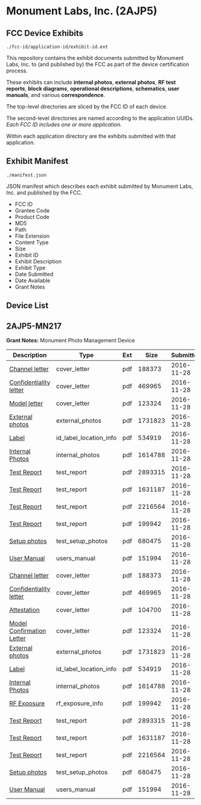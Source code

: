 # Monument Labs, Inc. (2AJP5)
## FCC Device Exhibits

```
./fcc-id/application-id/exhibit-id.ext
```

This repository contains the exhibit documents submitted by Monument Labs, Inc. to (and published by) the FCC as part of the device certification process.

These exhibits can include **internal photos**, **external photos**, **RF test reports**, **block diagrams**, **operational descriptions**, **schematics**, **user manuals**, and various **correspondence**.

The top-level directories are sliced by the FCC ID of each device.

The second-level directories are named according to the application UUIDs. *Each FCC ID includes one or more application.*

Within each application directory are the exhibits submitted with that application. 

## Exhibit Manifest

```
./manifest.json
```

JSON manifest which describes each exhibit submitted by Monument Labs, Inc. and published by the FCC.

- FCC ID
- Grantee Code
- Product Code
- MD5
- Path
- File Extension
- Content Type
- Size
- Exhibit ID
- Exhibit Description
- Exhibit Type
- Date Submitted
- Date Available
- Grant Notes

## Device List
## 2AJP5-MN217
**Grant Notes:** Monument Photo Management Device

| Description | Type | Ext | Size | Submitted | Available |
| ----------- | ---- | --- | ---- | --------- | --------- |
| [Channel letter](2AJP5-MN217/94ecd7e50557f4e36f2b1a6e7cd550ee/3210169.pdf) | cover_letter | pdf | 188373 | 2016-11-28 | 2016-12-01 |
| [Confidentiality letter](2AJP5-MN217/94ecd7e50557f4e36f2b1a6e7cd550ee/3210170.pdf) | cover_letter | pdf | 469965 | 2016-11-28 | 2016-12-01 |
| [Model letter](2AJP5-MN217/94ecd7e50557f4e36f2b1a6e7cd550ee/3210174.pdf) | cover_letter | pdf | 123324 | 2016-11-28 | 2016-12-01 |
| [External photos](2AJP5-MN217/94ecd7e50557f4e36f2b1a6e7cd550ee/3210171.pdf) | external_photos | pdf | 1731823 | 2016-11-28 | 2016-12-01 |
| [Label](2AJP5-MN217/94ecd7e50557f4e36f2b1a6e7cd550ee/3210173.pdf) | id_label_location_info | pdf | 534919 | 2016-11-28 | 2016-12-01 |
| [Internal Photos](2AJP5-MN217/94ecd7e50557f4e36f2b1a6e7cd550ee/3210172.pdf) | internal_photos | pdf | 1614788 | 2016-11-28 | 2016-12-01 |
| [Test Report](2AJP5-MN217/94ecd7e50557f4e36f2b1a6e7cd550ee/3210178.pdf) | test_report | pdf | 2893315 | 2016-11-28 | 2016-12-01 |
| [Test Report](2AJP5-MN217/94ecd7e50557f4e36f2b1a6e7cd550ee/3210179.pdf) | test_report | pdf | 1631187 | 2016-11-28 | 2016-12-01 |
| [Test Report](2AJP5-MN217/94ecd7e50557f4e36f2b1a6e7cd550ee/3210180.pdf) | test_report | pdf | 2216564 | 2016-11-28 | 2016-12-01 |
| [Test Report](2AJP5-MN217/94ecd7e50557f4e36f2b1a6e7cd550ee/3210181.pdf) | test_report | pdf | 199942 | 2016-11-28 | 2016-12-01 |
| [Setup photos](2AJP5-MN217/94ecd7e50557f4e36f2b1a6e7cd550ee/3210177.pdf) | test_setup_photos | pdf | 680475 | 2016-11-28 | 2016-12-01 |
| [User Manual](2AJP5-MN217/94ecd7e50557f4e36f2b1a6e7cd550ee/3210182.pdf) | users_manual | pdf | 151994 | 2016-11-28 | 2016-12-01 |
| [Channel letter](2AJP5-MN217/9b2a1867805f19ebeddb143dbcd9e273/3210169.pdf) | cover_letter | pdf | 188373 | 2016-11-28 | 2016-12-01 |
| [Confidentiality letter](2AJP5-MN217/9b2a1867805f19ebeddb143dbcd9e273/3210170.pdf) | cover_letter | pdf | 469965 | 2016-11-28 | 2016-12-01 |
| [Attestation](2AJP5-MN217/9b2a1867805f19ebeddb143dbcd9e273/3210230.pdf) | cover_letter | pdf | 104700 | 2016-11-28 | 2016-12-01 |
| [Model Confirmation Letter](2AJP5-MN217/9b2a1867805f19ebeddb143dbcd9e273/3210174.pdf) | cover_letter | pdf | 123324 | 2016-11-28 | 2016-12-01 |
| [External photos](2AJP5-MN217/9b2a1867805f19ebeddb143dbcd9e273/3210171.pdf) | external_photos | pdf | 1731823 | 2016-11-28 | 2016-12-01 |
| [Label](2AJP5-MN217/9b2a1867805f19ebeddb143dbcd9e273/3210173.pdf) | id_label_location_info | pdf | 534919 | 2016-11-28 | 2016-12-01 |
| [Internal Photos](2AJP5-MN217/9b2a1867805f19ebeddb143dbcd9e273/3210172.pdf) | internal_photos | pdf | 1614788 | 2016-11-28 | 2016-12-01 |
| [RF Exposure](2AJP5-MN217/9b2a1867805f19ebeddb143dbcd9e273/3210181.pdf) | rf_exposure_info | pdf | 199942 | 2016-11-28 | 2016-12-01 |
| [Test Report](2AJP5-MN217/9b2a1867805f19ebeddb143dbcd9e273/3210178.pdf) | test_report | pdf | 2893315 | 2016-11-28 | 2016-12-01 |
| [Test Report](2AJP5-MN217/9b2a1867805f19ebeddb143dbcd9e273/3210179.pdf) | test_report | pdf | 1631187 | 2016-11-28 | 2016-12-01 |
| [Test Report](2AJP5-MN217/9b2a1867805f19ebeddb143dbcd9e273/3210180.pdf) | test_report | pdf | 2216564 | 2016-11-28 | 2016-12-01 |
| [Setup photos](2AJP5-MN217/9b2a1867805f19ebeddb143dbcd9e273/3210177.pdf) | test_setup_photos | pdf | 680475 | 2016-11-28 | 2016-12-01 |
| [User Manual](2AJP5-MN217/9b2a1867805f19ebeddb143dbcd9e273/3210182.pdf) | users_manual | pdf | 151994 | 2016-11-28 | 2016-12-01 |
